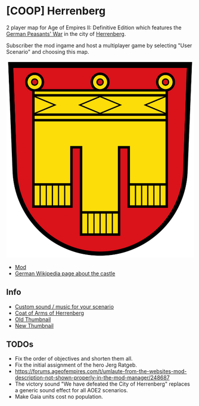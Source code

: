 # [COOP] Herrenberg

2 player map for Age of Empires II: Definitive Edition which features the [German Peasants' War](https://en.wikipedia.org/wiki/German_Peasants%27_War) in the city of [Herrenberg](https://en.wikipedia.org/wiki/Herrenberg).

Subscriber the mod ingame and host a multiplayer game by selecting "User Scenario" and choosing this map.

![](Wappen_Herrenberg.svg?raw=true)

* [Mod](https://www.ageofempires.com/mods/details/211192/)
* [German Wikipedia page about the castle](https://de.wikipedia.org/wiki/Schloss_Herrenberg)

## Info

* [Custom sound / music for your scenario](https://aok.heavengames.com/cgi-bin/aokcgi/display.cgi?action=ct&f=4,44670,,30)
* [Coat of Arms of Herrenberg](https://de.wikipedia.org/wiki/Herrenberg#/media/Datei:Wappen_Herrenberg.svg)
* [Old Thumbnail](https://de.wikipedia.org/wiki/Deutscher_Bauernkrieg#/media/Datei:Rohrbach-verbrennung-1525.jpg)
* [New Thumbnail](https://upload.wikimedia.org/wikipedia/commons/a/a7/M_Merian_-_Ansicht_von_Herrenberg_-_Kupferst.kol._1643_%28BVuHSi14%29.jpg)

## TODOs

* Fix the order of objectives and shorten them all.
* Fix the initial assignment of the hero Jerg Ratgeb.
* <https://forums.ageofempires.com/t/umlaute-from-the-websites-mod-description-not-shown-properly-in-the-mod-manager/248687>
* The victory sound "We have defeated the City of Herrenberg" replaces a generic sound effect for all AOE2 scenarios.
* Make Gaia units cost no population.
